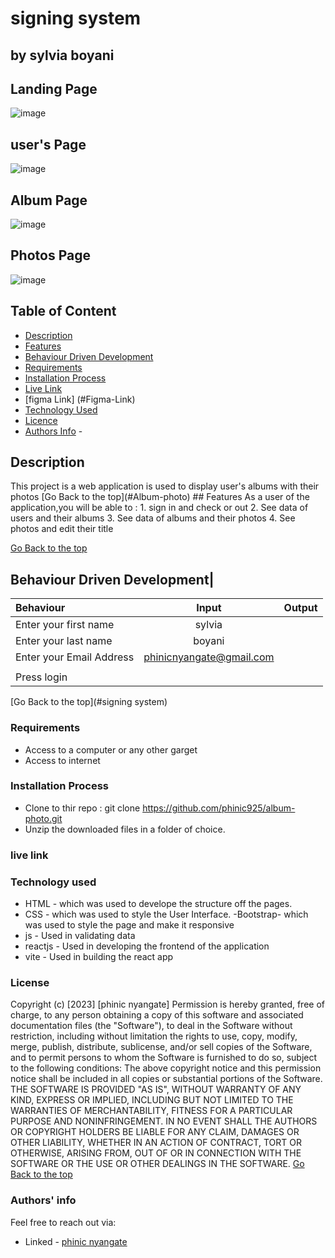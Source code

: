 # signing system

## by sylvia boyani

## Landing Page

![image](./assets/images/home-page.png)

## user's Page

![image](./assets/images/student-page.png)

## Album Page

![image](./assets/images/technical-mentor-page.png)

## Photos Page

![image](./assets/images/dashboard-page.png)

## Table of Content

- [Description](#description)
- [Features](#features)
- [Behaviour Driven Development](#Behaviour-Driven-Development)
- [Requirements](#requirements)
- [Installation Process](#installation-Process)
- [Live Link](#Live-Link)
- [figma Link] (#Figma-Link)
- [Technology  Used](#technology-Used)
- [Licence](#licence)
- [Authors Info](#Authors-Info) -

## Description

  <p>This project is a web application is used to display user's albums with their photos
[Go Back to the top](#Album-photo)
## Features
As a user of the application,you will be able to :
1. sign in and check or out
2. See data of users and their albums
3. See data of albums and their photos
4. See photos and edit their title
  
[Go Back to the top](#Album-photo)

## Behaviour Driven Development|

| Behaviour                       |          Input           | Output |
| :------------------------------ | :----------------------: | -----: |
| Enter your first name           |          sylvia          |        |
| Enter your last name            |          boyani          |        |
| Enter your Email Address        | phinicnyangate@gmail.com |        |
|          |        |
| Press login                    |                          |        |
[Go Back to the top](#signing system)

### Requirements

- Access to  a computer or any other garget
- Access to internet

### Installation Process

- Clone to thir repo : git clone <https://github.com/phinic925/album-photo.git>
- Unzip the downloaded files in a folder of choice.


### live link 





### Technology used

- HTML - which was used to develope the structure off the pages.
- CSS - which was used to style the User Interface.
-Bootstrap- which was used to style the page and make it responsive
- js - Used in validating data
- reactjs - Used in developing the frontend of the application
- vite - Used in building the react app


### License

 Copyright (c) [2023] [phinic nyangate]
Permission is hereby granted, free of charge, to any person obtaining a copy
of this software and associated documentation files (the "Software"), to deal
in the Software without restriction, including without limitation the rights
to use, copy, modify, merge, publish, distribute, sublicense, and/or sell
copies of the Software, and to permit persons to whom the Software is
furnished to do so, subject to the following conditions:
The above copyright notice and this permission notice shall be included in all
copies or substantial portions of the Software.
THE SOFTWARE IS PROVIDED "AS IS", WITHOUT WARRANTY OF ANY KIND, EXPRESS OR
IMPLIED, INCLUDING BUT NOT LIMITED TO THE WARRANTIES OF MERCHANTABILITY,
FITNESS FOR A PARTICULAR PURPOSE AND NONINFRINGEMENT. IN NO EVENT SHALL THE
AUTHORS OR COPYRIGHT HOLDERS BE LIABLE FOR ANY CLAIM, DAMAGES OR OTHER
LIABILITY, WHETHER IN AN ACTION OF CONTRACT, TORT OR OTHERWISE, ARISING FROM,
OUT OF OR IN CONNECTION WITH THE SOFTWARE OR THE USE OR OTHER DEALINGS IN THE
SOFTWARE.
[Go Back to the top](#album-photo)

### Authors' info

Feel free to reach out via:


- Linked - [phinic nyangate](https://www.linkedin.com/in/phinic-nyangate/)

